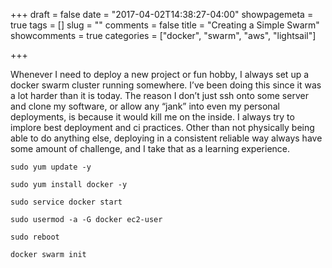 +++
draft = false
date = "2017-04-02T14:38:27-04:00"
showpagemeta = true
tags = []
slug = ""
comments = false
title = "Creating a Simple Swarm"
showcomments = true
categories = ["docker", "swarm", "aws", "lightsail"]

+++

Whenever I need to deploy a new project or fun hobby, I always set up a docker swarm cluster running somewhere. I’ve been doing this since it was a lot harder than it is today. The reason I don’t just ssh onto some server and clone my software, or allow any “jank” into even my personal deployments, is because it would kill me on the inside. I always try to implore best deployment and ci practices. Other than not physically being able to do anything else, deploying in a consistent reliable way always have some amount of challenge, and I take that as a learning experience.

```
sudo yum update -y

sudo yum install docker -y

sudo service docker start

sudo usermod -a -G docker ec2-user

sudo reboot

docker swarm init


```
